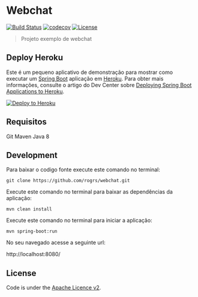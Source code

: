 # Webchat
[![Build Status](https://travis-ci.org/rogrs/webchat.svg?branch=master)](https://travis-ci.org/rogrs/webchat)
[![codecov](https://codecov.io/gh/rogrs/webchat/branch/master/graph/badge.svg)](https://codecov.io/gh/rogrs/webchat) 
[![License](http://img.shields.io/:license-apache-blue.svg)](http://www.apache.org/licenses/LICENSE-2.0.html)
> Projeto exemplo  de webchat

## Deploy Heroku

Este é um pequeno aplicativo de demonstração para mostrar como executar um [Spring Boot](http://projects.spring.io/spring-boot/)
aplicação em [Heroku](http://heroku.com). Para obter mais informações, consulte o artigo do Dev Center sobre
[Deploying Spring Boot Applications to Heroku](https://devcenter.heroku.com/articles/deploying-spring-boot-apps-to-heroku).

[![Deploy to Heroku](https://www.herokucdn.com/deploy/button.png)](https://heroku.com/deploy)


## Requisitos
   Git
   Maven
   Java 8

## Development

Para baixar o codigo fonte execute este comando no terminal:

    git clone https://github.com/rogrs/webchat.git

Execute este comando  no terminal para baixar as dependências da aplicação:

    mvn clean install

Execute este comando no terminal para iniciar a aplicação:

    mvn spring-boot:run

No seu navegado acesse a seguinte url:

   http://localhost:8080/

## License

Code is under the [Apache Licence v2](https://www.apache.org/licenses/LICENSE-2.0.txt).
